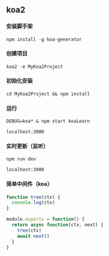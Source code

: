 
## koa2

#### 安装脚手架

```
npm install -g koa-generator
```

#### 创建项目

```
koa2 -e MyKoa2Project
```

#### 初始化安装

```
cd MyKoa2Project && npm install
```

#### 运行

```
DEBUG=koa* & npm start koaLearn

localhost:3000
```

#### 实时更新（监听）

```
npm run dev

localhost:3000
```

#### 简单中间件（koa）

```javascript
function tree(ctx) {
  console.log(ctx)
}

module.exports = function() {
  return async function(ctx, next) {
    tree(ctx)
    await next()
  }
}
```